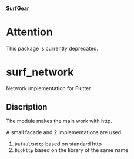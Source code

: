 #### [SurfGear](https://github.com/surfstudio/SurfGear)

# Attention

This package is currently deprecated.

# surf_network

Network implementation for Flutter

## Discription

The module makes the main work with http.

A small facade and 2 implementations are used:
1. `DefaultHttp` based on standard http
2. `DioHttp` based on the library of the same name